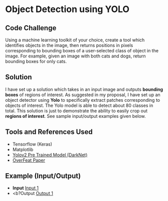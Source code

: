 # Object Detection using YOLO

## Code Challenge
Using a machine learning toolkit of your choice, create a tool which identifies objects in the image, then returns positions in pixels corresponding to bounding boxes of a user-selected class of object in the image. For example, given an image with both cats and dogs, return bounding boxes for only cats.

## Solution
I have set up a solution which takes in an input image and outputs <b>bounding boxes</b> of regions of interest. As suggested in my proposal, I have set up an object detector using <b>Yolo</b> to specifically extract patches corresponding to objects of interest. The Yolo model is able to detect about 80 classes in total. This solution is just to demonstrate the ability to easily crop out <b>regions of interest</b>. See sample input/output examples given below.

## Tools and References Used
* Tensorflow (Keras)
* Matplotlib
* [Yolov2 Pre Trained Model (DarkNet)](https://pjreddie.com/darknet/yolo/)
* [OverFeat Paper](https://arxiv.org/abs/1312.6229)

## Example (Input/Output)
* <b>Input</b>
[Input 1](https://github.com/monstahzxz/caMicroscope_demo/examples/input1.jpg)
* <b?Output</b>
[Output 1](https://github.com/monstahzxz/caMicroscope_demo/examples/output1.jpg)

